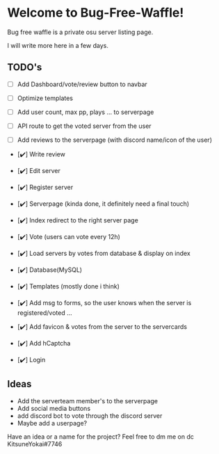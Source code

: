# Welcome to Bug-Free-Waffle!

Bug free waffle is a private osu server listing page.

I will write more here in a few days.

## TODO's

- [  ] Add Dashboard/vote/review button to navbar

- [  ] Optimize templates

- [  ] Add user count, max pp, plays ... to serverpage

- [  ] API route to get the voted server from the user

- [  ] Add reviews to the serverpage (with discord name/icon of the user)

- [✔️] Write review

- [✔️] Edit server

- [✔️] Register server

- [✔️] Serverpage (kinda done, it definitely need a final touch)

- [✔️] Index redirect to the right server page

- [✔️] Vote (users can vote every 12h)

- [✔️] Load servers by votes from database & display on index

- [✔️] Database(MySQL)

- [✔️] Templates (mostly done i think)

- [✔️] Add msg to forms, so the user knows when the server is registered/voted ...

- [✔️] Add favicon & votes from the server to the servercards

- [✔️] Add hCaptcha

- [✔️] Login

## Ideas
 - Add the serverteam member's to the serverpage
 - Add social media buttons
 - add discord bot to vote through the discord server
 - Maybe add a userpage?

Have an idea or a name for the project?
Feel free to dm me on dc KitsuneYokai#7746
